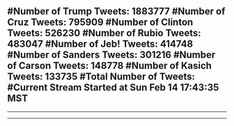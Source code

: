 #Number of Trump Tweets: 1883777
#Number of Cruz Tweets: 795909
#Number of Clinton Tweets: 526230
#Number of Rubio Tweets: 483047
#Number of Jeb! Tweets: 414748
#Number of Sanders Tweets: 301216
#Number of Carson Tweets: 148778
#Number of Kasich Tweets: 133735
#Total Number of Tweets:  
#Current Stream Started at Sun Feb 14 17:43:35 MST
---
---
---
